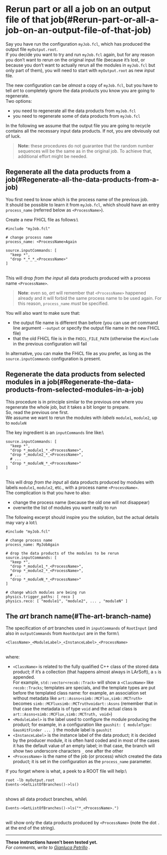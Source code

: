 Rerun part or all a job on an output file of that job(#Rerun-part-or-all-a-job-on-an-output-file-of-that-job)
================================================================================================================

Say you have run the configuration `myJob.fcl`, which has produced the output file `myOutput.root`.\
If you decide you want to try and run `myJob.fcl` again, but for any reason you don’t want to rerun on the original input file (because it’s lost, or because you don’t want to actually rerun all the modules in `myJob.fcl` but only part of them), you will need to start with `myOutput.root` as new *input* file.

The new configuration can be *almost* a copy of `myJob.fcl`, but you have to tell *art* to completely ignore the data products you know you are going to regenerate.\
Two options:

-   you need to regenerate all the data products from `myJob.fcl`
-   you need to regenerate some of data products from `myJob.fcl`

In the following we assume that the output file you are going to recycle contains all the necessary input data products. If not, you are obviously out of luck.

> **Note:** these procedures do not guarantee that the random number sequences will be the same as in the original job. To achieve that, additional effort might be needed.

Regenerate all the data products from a job(#Regenerate-all-the-data-products-from-a-job)
--------------------------------------------------------------------------------------------

You first need to know which is the process name of the previous job.\
It should be possible to learn it from `myJob.fcl`, which should have an entry `process_name` (referred below as `<ProcessName>`).

Create a new FHiCL file as follows:\

    #include "myJob.fcl" 

    # change process name
    process_name: <ProcessName>Again

    source.inputCommands: [
      "keep *",
      "drop *_*_*_<ProcessName>" 
    ]

\
This will drop *from the input* all data products produced with a process name `<ProcessName>`.

> **Note**: even so, *art* will remember that `<ProcessName>` happened already and it will forbid the same process name to be used again. For this reason, `process_name` *must* be specified.

You will also want to make sure that:

-   the output file name is different than before (you can use *art* command line argument `--output` or specify the output file name in the new FHiCL file)
-   that the old FHiCL file is in the `FHICL_FILE_PATH` (otherwise the `#include` in the previous configuration will fail

In alternative, you can make the FHiCL file as you prefer, as long as the `source.inputCommands` configuration is present.

Regenerate the data products from selected modules in a job(#Regenerate-the-data-products-from-selected-modules-in-a-job)
----------------------------------------------------------------------------------------------------------------------------

This procedure is in principle similar to the previous one where you regenerate the whole job, but it takes a bit longer to prepare.\
So, read the previous one first.\
We assume we want to rerun the modules with *labels* `module1`, `module2`, up to `moduleN`

The key ingredient is an `inputCommands` line like:\

    source.inputCommands: [
      "keep *",
      "drop *_module1_*_<ProcessName>",
      "drop *_module2_*_<ProcessName>",
      # ...
      "drop *_moduleN_*_<ProcessName>" 
    ]

\
This will drop *from the input* all data products produced by modules with labels `module1`, `module2`, etc., with a process name `<ProcessName>`.\
The complication is that you have to also:

-   change the process name (because the old one will not disappear)
-   overwrite the list of modules you want really to run

The following excerpt should inspire you the solution, but the actual details may vary a lot:\

    #include "myJob.fcl" 

    # change process name
    process_name: MyJobAgain

    # drop the data products of the modules to be rerun
    source.inputCommands: [
      "keep *",
      "drop *_module1_*_<ProcessName>",
      "drop *_module2_*_<ProcessName>",
      # ...
      "drop *_moduleN_*_<ProcessName>" 
    ]

    # change which modules are being run
    physics.trigger_paths: [ reco ]
    physics.reco: [ "module1", "module2", ... , "moduleN" ]

The *art* branch name(#The-art-branch-name)
----------------------------------------------

The specification of *art* branches used in `inputCommands` of `RootInput` (and also in `outputCommands` from `RootOutput` are in the form:\

    <ClassName>_<ModuleLabel>_<InstanceLabel>_<ProcessName>

\
where:

-   `<ClassName>` is related to the fully qualified C++ class of the stored data product; if it’s a collection (that happens almost always in LArSoft), a `s` is appended.\
    For example, `std::vector<recob::Track>` will show a `<ClassName>` like `recob::Tracks`; templates are specials, and the template types are put before the templated class name: for example, an association set without metadata like `art::Assns<simb::MCFlux,simb::MCTruth>` becomes `simb::MCFluxsimb::MCTruthvoidart::Assns` (remember that in that case the metadata is of type `void` and the actual class is `art::Assns<simb::MCFlux,simb::MCTruth, void>`)
-   `<ModuleLabel>` is the label used to configure the module producing the product; for example, in a configuration like `gaushit: { moduleType: GausHitFinder ... }` the module label is `gaushit`
-   `<InstanceLabel>` is the instance label of the data product; it is decided by the producer module, it is often hard coded and in most of the cases it has the default value of an empty label; in that case, the branch will show two underscore characters `_` one after the other
-   `<ProcessName>` is the name of the job (or process) which created the data product; it is set in the configuration as the `process_name` parameter.

If you forget where is what, a peek to a ROOT file will help:\

    root -lb myOutput.root
    Events->GetListOfBranches()->ls()

\
shows all data product branches, while\

    Events->GetListOfBranches()->ls("*_<ProcessName>.")

\
will show only the data products produced by `<ProcessName>` (note the dot `.` at the end of the string).

* * * * *

**These instructions haven’t been tested yet.**\
*For comments, write to [Gianluca Petrillo](mailto:petrillo@fnal.gov) .*
